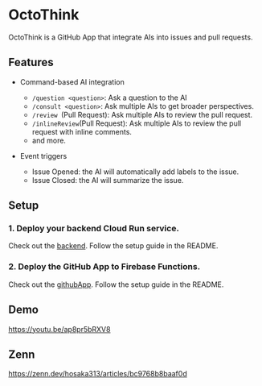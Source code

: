 # OctoThink
OctoThink is a GitHub App that integrate AIs into issues and pull requests.

## Features
- Command-based AI integration
  - `/question <question>`: Ask a question to the AI
  - `/consult <question>`: Ask multiple AIs to get broader perspectives.
  - `/review `(Pull Request): Ask multiple AIs to review the pull request.
  - `/inlineReview`(Pull Request): Ask multiple AIs to review the pull request with inline comments.
  - and more.

- Event triggers
  - Issue Opened: the AI will automatically add labels to the issue.
  - Issue Closed: the AI will summarize the issue.

## Setup
### 1. Deploy your backend Cloud Run service.
Check out the [backend](https://github.com/HosakaKeigo/OctoThinkBackend). Follow the setup guide in the README.

### 2. Deploy the GitHub App to Firebase Functions.
Check out the [githubApp](https://github.com/HosakaKeigo/OctoThinkFrontend). Follow the setup guide in the README.

## Demo

https://youtu.be/ap8pr5bRXV8

## Zenn

https://zenn.dev/hosaka313/articles/bc9768b8baaf0d
